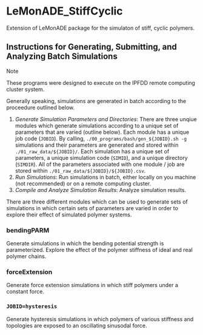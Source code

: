 # LeMonADE_StiffCyclic
Extension of LeMonADE package for the simulaton of stiff, cyclic polymers.

## Instructions for Generating, Submitting, and Analyzing Batch Simulations
>[!NOTE]
>These programs were designed to execute on the IPFDD remote computing cluster system.

Generally speaking, simulations are generated in batch according to the proceedure outlined below.
1. *Generate Simulation Parameters and Directories*: There are three unqiue modules which generate simulations according to a unique set of parameters that are varied (outline below). Each module has a unique job code (`JOBID`). By calling, `./00_programs/bash/gen_${JOBID}.sh -g` simulations and their parameters are generated and stored within `./01_raw_data/${JOBID}/`. Each simulation has a unique set of parameters, a unique simulation code (`SIMID`), and a unique directory (`SIMDIR`). All of the parameters associated with one module / job are stored within `./01_raw_data/${JOBID}/${JOBID}.csv`.
2. *Run Simulations*: Run simulations in batch, either locally on you machine (not recommended) or on a remote computing cluster.
3. *Compile and Analyze Simulation Results*: Analyze simulation results.

There are three different modules which can be used to generate sets of simulations in which certain sets of parameters are varied in order to explore their effect of simulated polymer systems.

### bendingPARM
Generate simulations in which the bending potential strength is parameterized. Explore the effect of the polymer stiffness of ideal and real polymer chains.

### forceExtension
Generate force extension simulations in which stiff polymers under a constant force. 

### `JOBID=hysteresis`
Generate hysteresis simulations in which polymers of various stiffness and topologies are exposed to an oscillating sinusodal force.
